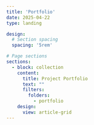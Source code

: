 ```yaml
---
title: 'Portfolio'
date: 2025-04-22
type: landing

design:
  # Section spacing
  spacing: '5rem'

# Page sections
sections:
  - block: collection
    content:
      title: Project Portfolio
      text: ""
      filters:
        folders:
          - portfolio
    design:
      view: article-grid
---
```

